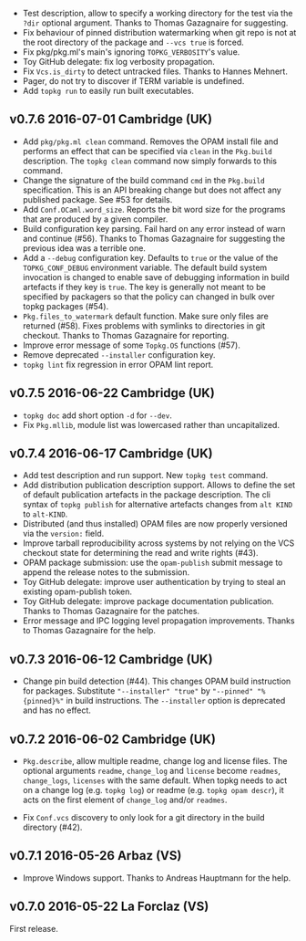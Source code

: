 
- Test description, allow to specify a working directory
  for the test via the `?dir` optional argument. Thanks
  to Thomas Gazagnaire for suggesting.
- Fix behaviour of pinned distribution watermarking when
  git repo is not at the root directory of the package and
  `--vcs true` is forced.
- Fix pkg/pkg.ml's main's ignoring `TOPKG_VERBOSITY`'s value.
- Toy GitHub delegate: fix log verbosity propagation.
- Fix `Vcs.is_dirty` to detect untracked files. Thanks to Hannes Mehnert.
- Pager, do not try to discover if TERM variable is undefined.
- Add `topkg run` to easily run built executables.

v0.7.6 2016-07-01 Cambridge (UK)
--------------------------------

- Add `pkg/pkg.ml clean` command. Removes the OPAM install file
  and performs an effect that can be specified via `clean` in the
 `Pkg.build` description. The `topkg clean` command now simply forwards
  to this command.
- Change the signature of the build command `cmd` in the `Pkg.build`
  specification. This is an API breaking change but does not affect any
  published package. See #53 for details.
- Add `Conf.OCaml.word_size`. Reports the bit word size for
  the programs that are produced by a given compiler.
- Build configuration key parsing. Fail hard on any error instead
  of warn and continue (#56). Thanks to Thomas Gazagnaire for suggesting
  the previous idea was a terrible one.
- Add a `--debug` configuration key. Defaults to `true` or the value
  of the `TOPKG_CONF_DEBUG` environment variable. The default build
  system invocation is changed to enable save of debugging information
  in build artefacts if they key is `true`. The key is generally not
  meant to be specified by packagers so that the policy can changed in
  bulk over topkg packages (#54).
- `Pkg.files_to_watermark` default function. Make sure only files are
  returned (#58). Fixes problems with symlinks to directories in git
  checkout. Thanks to Thomas Gazagnaire for reporting.
- Improve error message of some `Topkg.OS` functions (#57).
- Remove deprecated `--installer` configuration key.
- `topkg lint` fix regression in error OPAM lint report.

v0.7.5 2016-06-22 Cambridge (UK)
--------------------------------

- `topkg doc` add short option `-d` for `--dev`.
- Fix `Pkg.mllib`, module list was lowercased rather than uncapitalized.

v0.7.4 2016-06-17 Cambridge (UK)
--------------------------------

- Add test description and run support. New `topkg test` command.
- Add distribution publication description support. Allows to define the
  set of default publication artefacts in the package description. The cli
  syntax of `topkg publish` for alternative artefacts changes from
  `alt KIND` to `alt-KIND`.
- Distributed (and thus installed) OPAM files are now properly
  versioned via the `version:` field.
- Improve tarball reproducibility across systems by not relying on the
  VCS checkout state for determining the read and write rights (#43).
- OPAM package submission: use the `opam-publish` submit message
  to append the release notes to the submission.
- Toy GitHub delegate: improve user authentication by trying to steal
  an existing opam-publish token.
- Toy GitHub delegate: improve package documentation publication. Thanks
  to Thomas Gazagnaire for the patches.
- Error message and IPC logging level propagation improvements. Thanks to
  Thomas Gazagnaire for the help.

v0.7.3 2016-06-12 Cambridge (UK)
--------------------------------

- Change pin build detection (#44). This changes OPAM build
  instruction for packages. Substitute `"--installer" "true"` by
  `"--pinned" "%{pinned}%"` in build instructions. The
  `--installer` option is deprecated and has no effect.

v0.7.2 2016-06-02 Cambridge (UK)
--------------------------------

- `Pkg.describe`, allow multiple readme, change log and license files.
  The optional arguments `readme`, `change_log` and `license` become
  `readmes`, `change_logs`, `licenses` with the same default. When
  topkg needs to act on a change log (e.g. `topkg log`) or readme
  (e.g. `topkg opam descr`), it acts on the first element of
  `change_log` and/or `readmes`.

- Fix `Conf.vcs` discovery to only look for a git
  directory in the build directory (#42).

v0.7.1 2016-05-26 Arbaz (VS)
----------------------------

- Improve Windows support. Thanks to Andreas Hauptmann for the help.

v0.7.0 2016-05-22 La Forclaz (VS)
---------------------------------

First release. 
